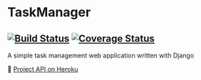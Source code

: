 # TaskManager 
[![Build Status](https://img.shields.io/endpoint.svg?url=https%3A%2F%2Factions-badge.atrox.dev%2Frombaks%2FTaskManager%2Fbadge%3Fref%3Ddevelop&style=flat)](https://actions-badge.atrox.dev/rombaks/TaskManager/goto?ref=develop) 
[![Coverage Status](https://coveralls.io/repos/github/rombaks/TaskManager/badge.svg?branch=develop)](https://coveralls.io/github/rombaks/TaskManager?branch=develop)
---
A simple task management web application written with Django


🚀 [Project API on Heroku](https://dbl-tm.herokuapp.com/swagger/)

